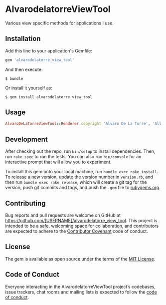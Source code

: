 # AlvarodelatorreViewTool

Various view specific methods for applications I use.

## Installation

Add this line to your application's Gemfile:

```ruby
gem 'alvarodelatorre_view_tool'
```

And then execute:

    $ bundle

Or install it yourself as:

    $ gem install alvarodelatorre_view_tool

## Usage
```ruby
AlvaroDeLaTorreViewTool::Renderer.copyright 'Alvaro De La Torre', 'All rights reserved'
```
## Development

After checking out the repo, run `bin/setup` to install dependencies. Then, run `rake spec` to run the tests. You can also run `bin/console` for an interactive prompt that will allow you to experiment.

To install this gem onto your local machine, run `bundle exec rake install`. To release a new version, update the version number in `version.rb`, and then run `bundle exec rake release`, which will create a git tag for the version, push git commits and tags, and push the `.gem` file to [rubygems.org](https://rubygems.org).

## Contributing

Bug reports and pull requests are welcome on GitHub at https://github.com/[USERNAME]/alvarodelatorre_view_tool. This project is intended to be a safe, welcoming space for collaboration, and contributors are expected to adhere to the [Contributor Covenant](http://contributor-covenant.org) code of conduct.

## License

The gem is available as open source under the terms of the [MIT License](https://opensource.org/licenses/MIT).

## Code of Conduct

Everyone interacting in the AlvarodelatorreViewTool project’s codebases, issue trackers, chat rooms and mailing lists is expected to follow the [code of conduct](https://github.com/[USERNAME]/alvarodelatorre_view_tool/blob/master/CODE_OF_CONDUCT.md).
